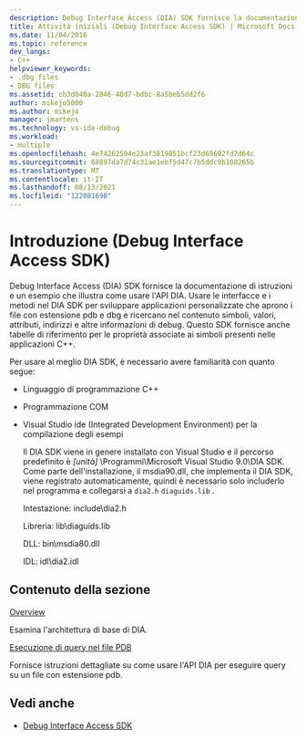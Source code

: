 ```yaml
---
description: Debug Interface Access (DIA) SDK fornisce la documentazione di istruzioni e un esempio che illustra come usare l'API DIA.
title: Attività iniziali (Debug Interface Access SDK) | Microsoft Docs
ms.date: 11/04/2016
ms.topic: reference
dev_langs:
- C++
helpviewer_keywords:
- .dbg files
- DBG files
ms.assetid: cb3d040a-2846-40d7-bdbc-8a5beb5dd2f6
author: mikejo5000
ms.author: mikejo
manager: jmartens
ms.technology: vs-ide-debug
ms.workload:
- multiple
ms.openlocfilehash: 4e74262594e23af3819851bcf23d69692fd7d64c
ms.sourcegitcommit: 68897da7d74c31ae1ebf5d47c7b5ddc9b108265b
ms.translationtype: MT
ms.contentlocale: it-IT
ms.lasthandoff: 08/13/2021
ms.locfileid: "122081698"
---
```

# <a name="getting-started-debug-interface-access-sdk"></a>Introduzione (Debug Interface Access SDK)
Debug Interface Access (DIA) SDK fornisce la documentazione di istruzioni e un esempio che illustra come usare l'API DIA. Usare le interfacce e i metodi nel DIA SDK per sviluppare applicazioni personalizzate che aprono i file con estensione pdb e dbg e ricercano nel contenuto simboli, valori, attributi, indirizzi e altre informazioni di debug. Questo SDK fornisce anche tabelle di riferimento per le proprietà associate ai simboli presenti nelle applicazioni C++.

 Per usare al meglio DIA SDK, è necessario avere familiarità con quanto segue:

- Linguaggio di programmazione C++

- Programmazione COM

- Visual Studio ide (Integrated Development Environment) per la compilazione degli esempi

  Il DIA SDK viene in genere installato con Visual Studio e il percorso predefinito è *[unità]* \Programmi\Microsoft Visual Studio 9.0\DIA SDK. Come parte dell'installazione, il msdia90.dll, che implementa il DIA SDK, viene registrato automaticamente, quindi è necessario solo includerlo nel programma e collegarsi a `dia2.h` `diaguids.lib` .

  Intestazione: include\dia2.h

  Libreria: lib\diaguids.lib

  DLL: bin\msdia80.dll

  IDL: idl\dia2.idl

## <a name="in-this-section"></a>Contenuto della sezione

[Overview](../../debugger/debug-interface-access/overview-debug-interface-access-sdk.md)

Esamina l'architettura di base di DIA.

[Esecuzione di query nel file PDB](../../debugger/debug-interface-access/querying-the-dot-pdb-file.md)

Fornisce istruzioni dettagliate su come usare l'API DIA per eseguire query su un file con estensione pdb.

## <a name="see-also"></a>Vedi anche

- [Debug Interface Access SDK](../../debugger/debug-interface-access/debug-interface-access-sdk.md)
